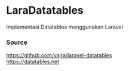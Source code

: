 # LaraDatatables
Implementasi Datatables menggunakan Laravel

### Source
https://github.com/yajra/laravel-datatables <br/>
https://datatables.net
